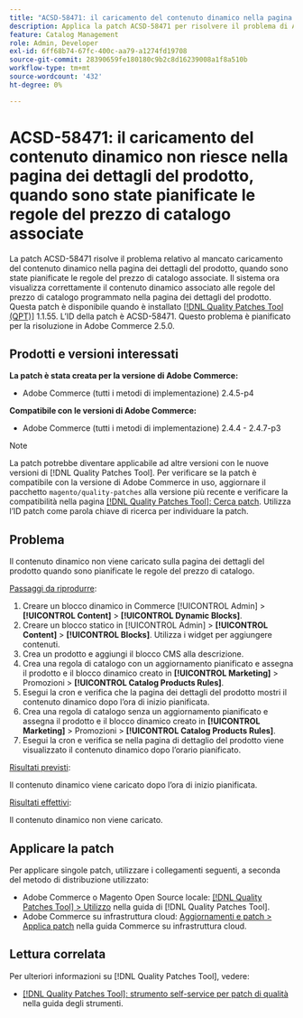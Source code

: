 ```yaml
---
title: "ACSD-58471: il caricamento del contenuto dinamico nella pagina dei dettagli del prodotto non riesce quando sono state pianificate le regole del prezzo di catalogo associate"
description: Applica la patch ACSD-58471 per risolvere il problema di Adobe Commerce, in cui il contenuto dinamico non viene caricato sulla pagina dei dettagli del prodotto, quando sono state pianificate le relative regole del prezzo di catalogo.
feature: Catalog Management
role: Admin, Developer
exl-id: 6ff68b74-67fc-400c-aa79-a1274fd19708
source-git-commit: 28390659fe180180c9b2c8d16239008a1f8a510b
workflow-type: tm+mt
source-wordcount: '432'
ht-degree: 0%

---
```


# ACSD-58471: il caricamento del contenuto dinamico non riesce nella pagina dei dettagli del prodotto, quando sono state pianificate le regole del prezzo di catalogo associate

La patch ACSD-58471 risolve il problema relativo al mancato caricamento del contenuto dinamico nella pagina dei dettagli del prodotto, quando sono state pianificate le regole del prezzo di catalogo associate. Il sistema ora visualizza correttamente il contenuto dinamico associato alle regole del prezzo di catalogo programmato nella pagina dei dettagli del prodotto. Questa patch è disponibile quando è installato [[!DNL Quality Patches Tool (QPT)]](/help/tools/quality-patches-tool/quality-patches-tool-to-self-serve-quality-patches.md) 1.1.55. L’ID della patch è ACSD-58471. Questo problema è pianificato per la risoluzione in Adobe Commerce 2.5.0.

## Prodotti e versioni interessati

**La patch è stata creata per la versione di Adobe Commerce:**
* Adobe Commerce (tutti i metodi di implementazione) 2.4.5-p4

**Compatibile con le versioni di Adobe Commerce:**
* Adobe Commerce (tutti i metodi di implementazione) 2.4.4 - 2.4.7-p3

>[!NOTE]
>
>La patch potrebbe diventare applicabile ad altre versioni con le nuove versioni di [!DNL Quality Patches Tool]. Per verificare se la patch è compatibile con la versione di Adobe Commerce in uso, aggiornare il pacchetto `magento/quality-patches` alla versione più recente e verificare la compatibilità nella pagina [[!DNL Quality Patches Tool]: Cerca patch](https://experienceleague.adobe.com/tools/commerce-quality-patches/index.html). Utilizza l’ID patch come parola chiave di ricerca per individuare la patch.

## Problema

Il contenuto dinamico non viene caricato sulla pagina dei dettagli del prodotto quando sono pianificate le regole del prezzo di catalogo.

<u>Passaggi da riprodurre</u>:

1. Creare un blocco dinamico in Commerce [!UICONTROL Admin] > **[!UICONTROL Content]** > **[!UICONTROL Dynamic Blocks]**.
1. Creare un blocco statico in [!UICONTROL Admin] > **[!UICONTROL Content]** > **[!UICONTROL Blocks]**. Utilizza i widget per aggiungere contenuti.
1. Crea un prodotto e aggiungi il blocco CMS alla descrizione.
1. Crea una regola di catalogo con un aggiornamento pianificato e assegna il prodotto e il blocco dinamico creato in **[!UICONTROL Marketing]** > Promozioni > **[!UICONTROL Catalog Products Rules]**.
1. Esegui la cron e verifica che la pagina dei dettagli del prodotto mostri il contenuto dinamico dopo l’ora di inizio pianificata.
1. Crea una regola di catalogo senza un aggiornamento pianificato e assegna il prodotto e il blocco dinamico creato in **[!UICONTROL Marketing]** > Promozioni > **[!UICONTROL Catalog Products Rules]**.
1. Esegui la cron e verifica se nella pagina di dettaglio del prodotto viene visualizzato il contenuto dinamico dopo l’orario pianificato.


<u>Risultati previsti</u>:

Il contenuto dinamico viene caricato dopo l’ora di inizio pianificata.

<u>Risultati effettivi</u>:

Il contenuto dinamico non viene caricato.

## Applicare la patch

Per applicare singole patch, utilizzare i collegamenti seguenti, a seconda del metodo di distribuzione utilizzato:

* Adobe Commerce o Magento Open Source locale: [[!DNL Quality Patches Tool] > Utilizzo](/help/tools/quality-patches-tool/usage.md) nella guida di [!DNL Quality Patches Tool].
* Adobe Commerce su infrastruttura cloud: [Aggiornamenti e patch > Applica patch](https://experienceleague.adobe.com/docs/commerce-cloud-service/user-guide/develop/upgrade/apply-patches.html) nella guida Commerce su infrastruttura cloud.


## Lettura correlata

Per ulteriori informazioni su [!DNL Quality Patches Tool], vedere:

* [[!DNL Quality Patches Tool]: strumento self-service per patch di qualità](/help/tools/quality-patches-tool/quality-patches-tool-to-self-serve-quality-patches.md) nella guida degli strumenti.
